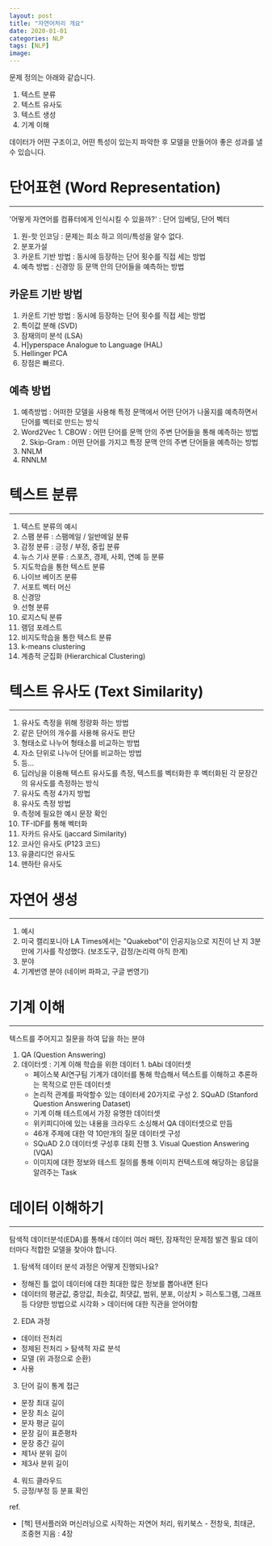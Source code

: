```yaml
---
layout: post
title: "자연어처리 개요"
date: 2020-01-01
categories: NLP
tags: [NLP]
image:
---
```


문제 정의는 아래와 같습니다.
1. 텍스트 분류
2. 텍스트 유사도
3. 텍스트 생성
4. 기계 이해

데이터가 어떤 구조이고, 어떤 특성이 있는지 파악한 후 모델을 만들어야 좋은 성과를 낼수 있습니다.

# 단어표현 (Word Representation)
***
'어떻게 자연어를 컴퓨터에게 인식시킬 수 있을까?' : 단어 임베딩, 단어 벡터
1. 원-핫 인코딩 : 문제는 희소 하고 의미/특성을 알수 없다.
2. 분포가설
  1. 카운트 기반 방법 : 동시에 등장하는 단어 횟수를 직접 세는 방법
  2. 예측 방법 : 신경망 등 문맥 안의 단어들을 예측하는 방법

## 카운트 기반 방법
1. 카운트 기반 방법 : 동시에 등장하는 단어 횟수를 직접 세는 방법
  1. 특이값 분해 (SVD)
  2. 잠재의미 분석 (LSA)
  3. H]yperspace Analogue to Language (HAL)
  4. Hellinger PCA
2. 장점은 빠르다.


## 예측 방법
1. 예측방법 : 어떠한 모델을 사용해 특정 문맥에서 어떤 단어가 나올지를 예측하면서 단어를 벡터로 만드는 방식
  1. Word2Vec
    1. CBOW : 어떤 단어를 문맥 안의 주변 단어들을 통해 예측하는 방법
    2. Skip-Gram : 어떤 단어를 가지고 특정 문맥 안의 주변 단어들을 예측하는 방법
  2. NNLM
  3. RNNLM


# 텍스트 분류
***
1. 텍스트 분류의 예시
  1. 스팸 분류 : 스팸메일 / 일반메일 분류
  2. 감정 분류 : 긍정 / 부정, 중립 분류
  3. 뉴스 기사 분류 : 스포츠, 경제, 사회, 연예 등 분류
2. 지도학습을 통한 텍스트 분류
  1. 나이브 베이즈 분류
  2. 서포트 벡터 머신
  3. 신경망
  4. 선형 분류
  5. 로지스틱 분류
  6. 램덤 포레스트
3. 비지도학습을 통한 텍스트 분류
  1. k-means clustering
  2. 계층적 군집화 (Hierarchical Clustering)

# 텍스트 유사도 (Text Similarity)
***
1. 유사도 측정을 위해 정량화 하는 방법
  1. 같은 단어의 개수를 사용해 유사도 판단
  2. 형태소로 나누어 형태소를 비교하는 방법
  3. 자소 단위로 나누어 단어를 비교하는 방법
  4. 등...
  5. 딥러닝을 이용해 텍스트 유사도를 측정, 텍스트를 벡터화한 후 벡터화된 각 문장간의 유사도를 측정하는 방식
2. 유사도 측정 4가지 방법
3. 유사도 측정 방법
  1. 측정에 필요한 예시 문장 확인
  2. TF-IDF를 통해 벡터화
  3. 자카드 유사도 (jaccard Similarity)
  4. 코사인 유사도 (P123 코드)
  5. 유클리디언 유사도
  6. 맨하탄 유사도

# 자연어 생성
***
1. 예시
  1. 미국 캘리포니아 LA Times에서는 "Quakebot"이 인공지능으로 지진이 난 지 3분만에 기사를 작성했다. (보조도구, 감정/논리력 아직 한계)
2. 분야
  1. 기계번영 분야 (네이버 파파고, 구글 번영기)

# 기계 이해
***
텍스트를 주어지고 질문을 하여 답을 하는 분야
1. QA (Question Answering)
  1. 데이터셋 : 기계 이해 학습을 위한 데이터
    1. bAbi 데이터셋
      - 페이스북 AI연구팀 기계가 데이터를 통해 학습해서 텍스트를 이해하고 추론하는 목적으로 만든 데이터셋
      - 논리적 관계를 파악할수 있는 데이터세 20가지로 구성
    2. SQuAD (Stanford Question Answering Dataset)
      - 기계 이해 테스트에서 가장 유명한 데이터셋
      - 위키피디아에 있는 내용을 크라우드 소싱해서 QA 데이터셋으로 만듬
      - 46개 주제에 대한 약 10만개의 질문 데이터셋 구성
      - SQuAD 2.0 데이터셋 구성후 대회 진행
    3. Visual Question Answering (VQA)
      - 이미지에 대한 정보와 테스트 질의를 통해 이미지 컨텍스트에 해당하는 응답을 알려주는 Task

# 데이터 이해하기
***
탐색적 데이터분석(EDA)를 통해서 데이터 여러 패턴, 잠재적인 문제점 발견 필요
데이터마다 적합한 모델을 찾아야 합니다.

1. 탐색적 데이터 분석 과정은 어떻게 진행되나요?
  - 정해진 틀 없이 데이터에 대한 최대한 많은 정보를 뽑아내면 된다
  - 데이터의 평균값, 중앙값, 최솟값, 최댓값, 범위, 분포, 이상치 > 히스토그램, 그래프 등 다양한 방법으로 시각화 > 데이터에 대한 직관을 얻어야함
2. EDA 과정
  - 데이터 전처리
  - 정제된 전처리 > 탐색적 자료 분석
  - 모델 (위 과정으로 순환)
  - 사용
3. 단어 길이 통계 접근
  - 문장 최대 길이
  - 문장 최소 길이
  - 문자 평균 길이
  - 문장 길이 표준평차
  - 문장 중간 길이
  - 제1사 분위 길이
  - 제3사 분위 길이
4. 워드 클라우드
5. 긍정/부정 등 분표 확인

ref.
* [책] 텐서플러와 머신러닝으로 시작하는 자연어 처리, 워키북스 - 전창욱, 최태균, 조중현 지음 : 4장
